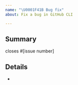 ```yaml
---
name: "\U0001F41B Bug fix"
about: Fix a bug in GitHub CLI

---
```


<!--
Please make sure you read our contributing guidelines at
https://github.com/cli/cli/blob/trunk/.github/CONTRIBUTING.md
before opening a pull request. Thanks!
-->

## Summary

closes #[issue number]

## Details

-
